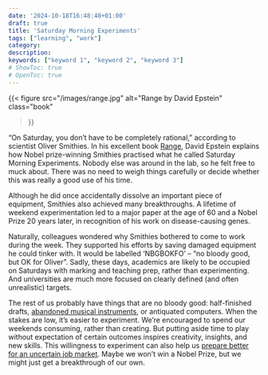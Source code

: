 ```yaml
---
date: '2024-10-18T16:48:48+01:00'
draft: true
title: 'Saturday Morning Experiments'
tags: ["learning", "work"]
category: 
description:
keywords: ["keyword 1", "keyword 2", "keyword 3"]
# ShowToc: true
# OpenToc: true  
---
```


{{< figure
  src="/images/range.jpg"
  alt="Range by David Epstein"
  class="book"
>}}

“On Saturday, you don’t have to be completely rational,” according to scientist Oliver Smithies. In his excellent book [Range](https://uk.bookshop.org/a/2760/9781035053049), David Epstein explains how Nobel prize-winning Smithies practised what he called Saturday Morning Experiments. Nobody else was around in the lab, so he felt free to muck about. There was no need to weigh things carefully or decide whether this was really a good use of his time.

Although he did once accidentally dissolve an important piece of equipment, Smithies also achieved many breakthroughs. A lifetime of weekend experimentation led to a major paper at the age of 60 and a Nobel Prize 20 years later, in recognition of his work on disease-causing genes.

Naturally, colleagues wondered why Smithies bothered to come to work during the week. They supported his efforts by saving damaged equipment he could tinker with. It would be labelled ‘NBGBOKFO’ – “no bloody good, but OK for Oliver”. Sadly, these days, academics are likely to be occupied on Saturdays with marking and teaching prep, rather than experimenting. And universities are much more focused on clearly defined (and often unrealistic) targets.

The rest of us probably have things that are no bloody good: half-finished drafts, [abandoned musical instruments](https://catherinepope.com/posts/88-keys-to-happiness-learning-to-play-piano-at-50/), or antiquated computers. When the stakes are low, it’s easier to experiment. We’re encouraged to spend our weekends consuming, rather than creating. But putting aside time to play without expectation of certain outcomes inspires creativity, insights, and new skills. This willingness to experiment can also help us [prepare better for an uncertain job market](https://catherinepope.com/posts/why-we-should-all-be-slackers/). Maybe we won’t win a Nobel Prize, but we might just get a breakthrough of our own.